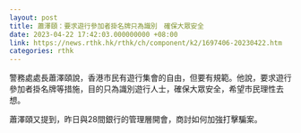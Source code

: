 ```yaml
---
layout: post
title: 蕭澤頤：要求遊行參加者掛名牌只為識別　確保大眾安全
date: 2023-04-22 17:42:03.000000000 +08:00
link: https://news.rthk.hk/rthk/ch/component/k2/1697406-20230422.htm
categories: rthk
---
```


警務處處長蕭澤頤說，香港市民有遊行集會的自由，但要有規範。他說，要求遊行參加者掛名牌等措施，目的只為識別遊行人士，確保大眾安全，希望市民理性去想。

蕭澤頤又提到，昨日與28間銀行的管理層開會，商討如何加強打擊騙案。
